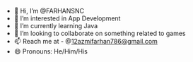 - 👋 Hi, I’m @FARHANSNC
- 👀 I’m interested in App Development
- 🌱 I’m currently learning Java
- 💞️ I’m looking to collaborate on something related to games
- 📫 Reach me at - @12azmifarhan786@gmail.com
- 😄 Pronouns: He/Him/His

<!---
FARHANSNC/FARHANSNC is a ✨ special ✨ repository because its `README.md` (this file) appears on your GitHub profile.
You can click the Preview link to take a look at your changes.
--->
